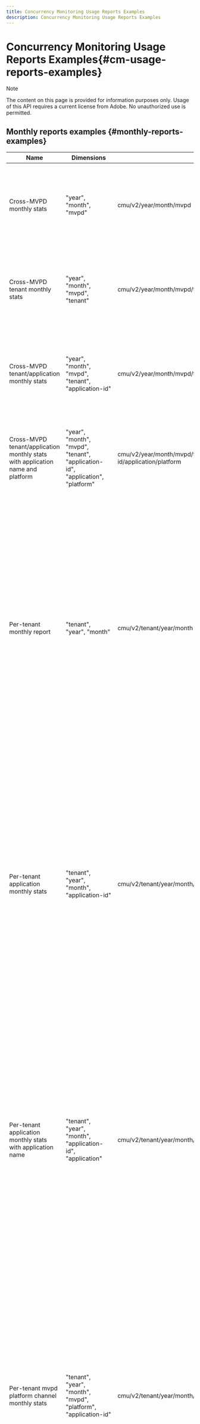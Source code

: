 ```yaml
---
title: Concurrency Monitoring Usage Reports Examples
description: Concurrency Monitoring Usage Reports Examples
---
```

# Concurrency Monitoring Usage Reports Examples{#cm-usage-reports-examples}

>[!NOTE]
>
>The content on this page is provided for information purposes only. Usage of this API requires a current license from Adobe. No unauthorized use is permitted.

## Monthly reports examples {#monthly-reports-examples}

| Name                                                                           | Dimensions                                                                       | Url                                                                  | Metrics                                                                                                                                                                                                                                                                                                                                                             |
|--------------------------------------------------------------------------------|----------------------------------------------------------------------------------|----------------------------------------------------------------------|---------------------------------------------------------------------------------------------------------------------------------------------------------------------------------------------------------------------------------------------------------------------------------------------------------------------------------------------------------------------|
| Cross-MVPD monthly stats                                                       | "year", "month", "mvpd"                                                          | cmu/v2/year/month/mvpd                                               | "active-users", "active-sessions", "started-sessions", "completed-sessions", "failed-attempts", "dismissed-sessions", "killed-sessions"                                                                                                                                                                                                                             |
| Cross-MVPD tenant monthly stats                                                | "year", "month", "mvpd", "tenant"                                                | cmu/v2/year/month/mvpd/tenant                                        | "active-users", "active-sessions", "started-sessions", "completed-sessions","failed-attempts", "dismissed-sessions", "killed-sessions"                                                                                                                                                                                                                              |
| Cross-MVPD tenant/application monthly stats                                    | "year", "month", "mvpd", "tenant", "application-id"                              | cmu/v2/year/month/mvpd/tenant/application-id                         | "active-users", "active-sessions", "started-sessions", "completed-sessions","failed-attempts", "dismissed-sessions", "killed-sessions"                                                                                                                                                                                                                              |
| Cross-MVPD tenant/application monthly stats with application name and platform | "year", "month", "mvpd", "tenant", "application-id", "application", "platform"   | cmu/v2/year/month/mvpd/tenant/application-id/application/platform    | "active-users", "active-sessions", "started-sessions", "completed-sessions","failed-attempts", "dismissed-sessions", "killed-sessions"                                                                                                                                                                                                                              |
| Per-tenant monthly report                                                      | "tenant", "year", "month"                                                        | cmu/v2/tenant/year/month                                             | "active-users", "active-sessions", "started-sessions", "completed-sessions", "failed-attempts", "dismissed-sessions", "killed-sessions", "duration_0-15", "duration_15-30", "duration_30-60", "duration_60-120", "duration_2h-4h", "duration_4h-8h", "duration_8h-16h", "duration_16h-1d", "duration_1d-3d", "duration_3d-7d", "duration_1w-1m", "duration_over-1m" |
| Per-tenant application monthly stats                                           | "tenant", "year", "month", "application-id"                                      | cmu/v2/tenant/year/month/application-id                              | "active-users", "active-sessions", "started-sessions", "completed-sessions", "failed-attempts", "dismissed-sessions", "killed-sessions", "duration_0-15", "duration_15-30", "duration_30-60", "duration_60-120", "duration_2h-4h", "duration_4h-8h", "duration_8h-16h", "duration_16h-1d", "duration_1d-3d", "duration_3d-7d", "duration_1w-1m", "duration_over-1m" |
| Per-tenant application monthly stats with application name                     | "tenant", "year", "month", "application-id", "application"                       | cmu/v2/tenant/year/month/application-id/application                  | "active-users", "active-sessions", "started-sessions", "completed-sessions", "failed-attempts", "dismissed-sessions", "killed-sessions", "duration_0-15", "duration_15-30", "duration_30-60", "duration_60-120", "duration_2h-4h", "duration_4h-8h", "duration_8h-16h", "duration_16h-1d", "duration_1d-3d", "duration_3d-7d", "duration_1w-1m", "duration_over-1m" |
| Per-tenant mvpd platform channel monthly stats                                 | "tenant", "year", "month", "mvpd", "platform", "application-id"                  | cmu/v2/tenant/year/month/mvpd/platform/application-id                | "active-users", "active-sessions", "started-sessions", "completed-sessions", "failed-attempts", "dismissed-sessions", "killed-sessions", "duration_0-15", "duration_15-30", "duration_30-60", "duration_60-120", "duration_2h-4h", "duration_4h-8h", "duration_8h-16h", "duration_16h-1d", "duration_1d-3d", "duration_3d-7d", "duration_1w-1m", "duration_over-1m" |
| Per-tenant mvpd platform channel monthly stats with application name           | "tenant", "year", "month", "mvpd", "platform", "application-id", "application"   | cmu/v2/tenant/year/month/mvpd/platform/application-id/application    | "active-users", "active-sessions", "started-sessions", "completed-sessions", "failed-attempts", "dismissed-sessions", "killed-sessions", "duration_0-15", "duration_15-30", "duration_30-60", "duration_60-120", "duration_2h-4h", "duration_4h-8h", "duration_8h-16h", "duration_16h-1d", "duration_1d-3d", "duration_3d-7d", "duration_1w-1m", "duration_over-1m" |
| Per-tenant channel/platform monthly stats                                      | "tenant", "year", "month", "channel", "platform", "application-id"               | cmu/v2/tenant/year/month/channel/platform/application-id             | "active-users", "active-sessions", "started-sessions", "completed-sessions", "failed-attempts", "dismissed-sessions", "killed-sessions", "duration_0-15", "duration_15-30", "duration_30-60", "duration_60-120", "duration_2h-4h", "duration_4h-8h", "duration_8h-16h", "duration_16h-1d", "duration_1d-3d", "duration_3d-7d", "duration_1w-1m", "duration_over-1m" |
| Per-tenant channel/platform monthly stats with application name                | "tenant", "year", "month", "channel", "platform", "application-id","application" | cmu/v2/tenant/year/month/channel/platform/application-id/application | "active-users", "active-sessions", "started-sessions", "completed-sessions", "failed-attempts", "dismissed-sessions", "killed-sessions", "duration_0-15", "duration_15-30", "duration_30-60", "duration_60-120", "duration_2h-4h", "duration_4h-8h", "duration_8h-16h", "duration_16h-1d", "duration_1d-3d", "duration_3d-7d", "duration_1w-1m", "duration_over-1m" |
| Per-mvpd monthly stats                                                         | "mvpd", "year", "month"                                                          | cmu/v2/mvpd/year/month                                               | "active-users", "active-sessions", "started-sessions", "completed-sessions", "failed-attempts", "dismissed-sessions", "killed-sessions", "duration_0-15", "duration_15-30", "duration_30-60", "duration_60-120", "duration_2h-4h", "duration_4h-8h", "duration_8h-16h", "duration_16h-1d", "duration_1d-3d", "duration_3d-7d", "duration_1w-1m", "duration_over-1m" |
| Per-mvpd tenant monthly stats                                                  | "mvpd", "year", "month", "tenant"                                                | cmu/v2/mvpd/year/month/tenant                                        | "active-users", "active-sessions", "started-sessions", "completed-sessions", "failed-attempts", "dismissed-sessions", "killed-sessions", "duration_0-15", "duration_15-30", "duration_30-60", "duration_60-120", "duration_2h-4h", "duration_4h-8h", "duration_8h-16h", "duration_16h-1d", "duration_1d-3d", "duration_3d-7d", "duration_1w-1m", "duration_over-1m" |
| Concurrency level monthly report                                               | "year", "month", "concurrency-level"                                             | cmu/v2/year/month/concurrency-level                                  | "concurrency-level", "users"                                                                                                                                                                                                                                                                                                                                        |
| Concurrency level monthly report per tenant                                    | "year", "month", "concurrency-level", "tenant"                                   | cmu/v2/year/month/concurrency-level/tenant                           | "concurrency-level", "tenant", "users"                                                                                                                                                                                                                                                                                                                              |
| Concurrency level monthly report per tenant mvpd                               | "year", "month", "concurrency-level", "tenant", "mvpd"                           | cmu/v2/year/month/concurrency-level/tenant/mvpd                      | "concurrency-level", "tenant", "mvpd","users"                                                                                                                                                                                                                                                                                                                       |
| Activity level monthly report                                                  | "year", "month", "activity-level"                                                | cmu/v2/year/month/activity-level                                     | "activity-level", "users"                                                                                                                                                                                                                                                                                                                                           |
| Activity level monthly report per tenant                                       | "year", "month", "activity-level", "tenant"                                      | cmu/v2/year/month/activity-level/tenant                              | "activity-level", "tenant", "users"                                                                                                                                                                                                                                                                                                                                 |
| Activity level monthly report per tenant mvpd                                  | "year", "month", "activity-level", "tenant", "mvpd"                              | cmu/v2/year/month/activity-level/tenant/mvpd                         | "activity-level", "tenant", "mvpd","users"                                                                                                                                                                                                                                                                                                                          |

## Daily reports examples {#daily-reports-examples}

| Name                                                                         | Dimensions                                                                               | Url                                                                      | Metrics                                                                                                                                                                                                                                                                                                                                                             |
|------------------------------------------------------------------------------|------------------------------------------------------------------------------------------|--------------------------------------------------------------------------|---------------------------------------------------------------------------------------------------------------------------------------------------------------------------------------------------------------------------------------------------------------------------------------------------------------------------------------------------------------------|
| Cross-tenant mvpd/platform daily stats                                       | "year", "month", "day", "tenant", "mvpd", "platform", "application-id"                   | cmu/v2/year/month/day/tenant/mvpd/platform/application-id                | "active-users", "active-sessions", "started-sessions", "completed-sessions", "failed-attempts", "dismissed-sessions", "killed-sessions"                                                                                                                                                                                                                             |
| Cross-tenant mvpd/platform daily stats with application name                 | "year", "month", "day", "tenant", "mvpd", "platform", "application-id", "application"    | cmu/v2/year/month/day/tenant/mvpd/platform/application-id/application    | "active-users", "active-sessions", "started-sessions", "completed-sessions", "failed-attempts", "dismissed-sessions", "killed-sessions"                                                                                                                                                                                                                             |
| Cross-tenant platform daily stats                                            | "year", "month", "day", "tenant", "platform", "application-id"                           | cmu/v2/year/month/day/tenant/platform/application-id                     | "active-users", "active-sessions", "started-sessions", "completed-sessions", "failed-attempts", "dismissed-sessions", "killed-sessions"                                                                                                                                                                                                                             |
| Cross-tenant platform daily stats with application name                      | "year", "month", "day", "tenant", "platform", "application-id", "application"            | cmu/v2/year/month/day/tenant/platform/application-id/application         | "active-users", "active-sessions", "started-sessions", "completed-sessions", "failed-attempts", "dismissed-sessions", "killed-sessions"                                                                                                                                                                                                                             |
| Cross-tenant channel/platform daily stats                                    | "year", "month", "day", "tenant", "channel", "platform", "application-id"                | cmu/v2/year/month/day/tenant/channel/platform/application-id             | "active-users", "active-sessions", "started-sessions", "completed-sessions", "failed-attempts", "dismissed-sessions", "killed-sessions"                                                                                                                                                                                                                             |
| Cross-tenant channel/platform daily stats with application name              | "year", "month", "day", "tenant", "channel", "platform", "application-id", "application" | cmu/v2/year/month/day/tenant/channel/platform/application-id/application | "active-users", "active-sessions", "started-sessions", "completed-sessions", "failed-attempts", "dismissed-sessions", "killed-sessions"                                                                                                                                                                                                                             |
| Cross-MVPD daily stats                                                       | "year", "month", "day", mvpd"                                                            | cmu/v2/year/month/day/mvpd                                               | "active-users", "active-sessions", "started-sessions", "completed-sessions", "failed-attempts", "dismissed-sessions", "killed-sessions"                                                                                                                                                                                                                             |
| Cross-MVPD tenant daily stats                                                | "year", "month", "day", "mvpd", "tenant"                                                 | cmu/v2/year/month/day/mvpd/tenant                                        | "active-users", "active-sessions", "started-sessions", "completed-sessions","failed-attempts", "dismissed-sessions", "killed-sessions"                                                                                                                                                                                                                              |
| Cross-MVPD tenant/application daily stats                                    | "year", "month", "day", "mvpd", "tenant", "application-id"                               | cmu/v2/year/month/day/mvpd/tenant/application-id                         | "active-users", "active-sessions", "started-sessions", "completed-sessions","failed-attempts", "dismissed-sessions", "killed-sessions"                                                                                                                                                                                                                              |
| Cross-MVPD tenant/application daily stats with application name and platform | "year", "month", "day", mvpd", "tenant", "application-id", "application", "platform"     | cmu/v2/year/month/day/mvpd/tenant/application-id/application/platform    | "active-users", "active-sessions", "started-sessions", "completed-sessions","failed-attempts", "dismissed-sessions", "killed-sessions"                                                                                                                                                                                                                              |
| Per-tenant daily report                                                      | "tenant", "year", "month", "day"                                                         | cmu/v2/tenant/year/month/day                                             | "active-users", "active-sessions", "started-sessions", "completed-sessions", "failed-attempts", "dismissed-sessions", "killed-sessions", "duration_0-15", "duration_15-30", "duration_30-60", "duration_60-120", "duration_2h-4h", "duration_4h-8h", "duration_8h-16h", "duration_16h-1d", "duration_1d-3d", "duration_3d-7d", "duration_1w-1m", "duration_over-1m" |
| Per-tenant application daily stats                                           | "tenant", "year", "month", "day", "application-id"                                       | cmu/v2/tenant/year/month/day/application-id                              | "active-users", "active-sessions", "started-sessions", "completed-sessions", "failed-attempts", "dismissed-sessions", "killed-sessions", "duration_0-15", "duration_15-30", "duration_30-60", "duration_60-120", "duration_2h-4h", "duration_4h-8h", "duration_8h-16h", "duration_16h-1d", "duration_1d-3d", "duration_3d-7d", "duration_1w-1m", "duration_over-1m" |
| Per-tenant application daily stats with application name                     | "tenant", "year", "month", "day", "application-id", "application"                        | cmu/v2/tenant/year/month/day/application-id/application                  | "active-users", "active-sessions", "started-sessions", "completed-sessions", "failed-attempts", "dismissed-sessions", "killed-sessions", "duration_0-15", "duration_15-30", "duration_30-60", "duration_60-120", "duration_2h-4h", "duration_4h-8h", "duration_8h-16h", "duration_16h-1d", "duration_1d-3d", "duration_3d-7d", "duration_1w-1m", "duration_over-1m" |
| Per-tenant mvpd daily stats                                                  | "tenant", "year", "month", "day", "mvpd", "platform", "application-id"                   | cmu/v2/tenant/year/month/day/mvpd/platform/application-id                | "active-users", "active-sessions", "started-sessions", "completed-sessions", "failed-attempts", "dismissed-sessions", "killed-sessions", "duration_0-15", "duration_15-30", "duration_30-60", "duration_60-120", "duration_2h-4h", "duration_4h-8h", "duration_8h-16h", "duration_16h-1d", "duration_1d-3d", "duration_3d-7d", "duration_1w-1m", "duration_over-1m" |
| Per-tenant mvpd daily stats with application name                            | "tenant", "year", "month", "day", "mvpd", "platform", "application-id", "application"    | cmu/v2/tenant/year/month/day/mvpd/platform/application-id/application    | "active-users", "active-sessions", "started-sessions", "completed-sessions", "failed-attempts", "dismissed-sessions", "killed-sessions", "duration_0-15", "duration_15-30", "duration_30-60", "duration_60-120", "duration_2h-4h", "duration_4h-8h", "duration_8h-16h", "duration_16h-1d", "duration_1d-3d", "duration_3d-7d", "duration_1w-1m", "duration_over-1m" |
| Per-tenant channel/platform daily stats                                      | "tenant", "year", "month", "day", "channel", "platform", "application-id"                | cmu/v2/tenant/year/month/day/channel/platform/application-id             | "active-users", "active-sessions", "started-sessions", "completed-sessions", "failed-attempts", "dismissed-sessions", "killed-sessions", "duration_0-15", "duration_15-30", "duration_30-60", "duration_60-120", "duration_2h-4h", "duration_4h-8h", "duration_8h-16h", "duration_16h-1d", "duration_1d-3d", "duration_3d-7d", "duration_1w-1m", "duration_over-1m" |
| Per-tenant channel/platform daily stats with application name                | "tenant", "year", "month", "day", "channel", "platform", "application-id", "application" | cmu/v2/tenant/year/month/day/channel/platform/application-id/application | "active-users", "active-sessions", "started-sessions", "completed-sessions", "failed-attempts", "dismissed-sessions", "killed-sessions", "duration_0-15", "duration_15-30", "duration_30-60", "duration_60-120", "duration_2h-4h", "duration_4h-8h", "duration_8h-16h", "duration_16h-1d", "duration_1d-3d", "duration_3d-7d", "duration_1w-1m", "duration_over-1m" |
| Per-MVPD daily stats                                                         | "mvpd", "year", "month", "day"                                                           | cmu/v2/mvpd/year/month/day                                               | "active-users", "active-sessions", "started-sessions", "completed-sessions", "failed-attempts", "dismissed-sessions", "killed-sessions", "duration_0-15", "duration_15-30", "duration_30-60", "duration_60-120", "duration_2h-4h", "duration_4h-8h", "duration_8h-16h", "duration_16h-1d", "duration_1d-3d", "duration_3d-7d", "duration_1w-1m", "duration_over-1m" |
| Per-mvpd tenant daily stats                                                  | "mvpd", "year", "month", "day", "tenant"                                                 | cmu/v2/mvpd/year/month/day/tenant                                        | "active-users", "active-sessions", "started-sessions", "completed-sessions", "failed-attempts", "dismissed-sessions", "killed-sessions", "duration_0-15", "duration_15-30", "duration_30-60", "duration_60-120", "duration_2h-4h", "duration_4h-8h", "duration_8h-16h", "duration_16h-1d", "duration_1d-3d", "duration_3d-7d", "duration_1w-1m", "duration_over-1m" |
| Concurrency level daily report                                               | "year", "month", "day", "concurrency-level"                                              | cmu/v2/year/month/day/concurrency-level                                  | "concurrency-level", "users"                                                                                                                                                                                                                                                                                                                                        |
| Concurrency level daily report per tenant                                    | "year", "month", "day", "concurrency-level", "tenant"                                    | cmu/v2/year/month/day/concurrency-level/tenant                           | "concurrency-level", "tenant", "users"                                                                                                                                                                                                                                                                                                                              |
| Concurrency level daily report per tenant mvpd                               | "year", "month", "day", "concurrency-level", "tenant", "mvpd"                            | cmu/v2/year/month/day/concurrency-level/tenant/mvpd                      | "concurrency-level", "tenant", "mvpd","users"                                                                                                                                                                                                                                                                                                                       |
| Activity level daily report                                                  | "year", "month", "day", "activity-level"                                                 | cmu/v2/year/month/day/activity-level                                     | "activity-level", "users"                                                                                                                                                                                                                                                                                                                                           |
| Activity level daily report per tenant                                       | "year", "month", "day", "activity-level", "tenant"                                       | cmu/v2/year/month/day/activity-level/tenant                              | "activity-level", "tenant", "users"                                                                                                                                                                                                                                                                                                                                 |
| Activity level daily report per tenant mvpd                                  | "year", "month", "day", "activity-level", "tenant", "mvpd"                               | cmu/v2/year/month/day/activity-level/tenant/mvpd                         | "activity-level", "tenant", "mvpd","users"                                                                                                                                                                                                                                                                                                                          |

*TODO:check with BG if the concurrency and activity level reports are correct  *

## Hourly reports examples {#hourly-reports-examples}

| Name                                                                          | Dimensions                                                                                       | Url                                                                           | Metrics                                                                                                                                                                                                                                                                                                                                                             |
|-------------------------------------------------------------------------------|--------------------------------------------------------------------------------------------------|-------------------------------------------------------------------------------|---------------------------------------------------------------------------------------------------------------------------------------------------------------------------------------------------------------------------------------------------------------------------------------------------------------------------------------------------------------------|
| Cross-tenant application hourly stats                                         | "year", "month", "day", "hour", "tenant", "application-id"                                       | cmu/v2/year/month/day/hour/tenant/application-id                              | "active-users", "active-sessions", "started-sessions", "completed-sessions", "failed-attempts", "dismissed-sessions", "killed-sessions"                                                                                                                                                                                                                             |
| Cross-tenant application hourly stats with application name and platform      | "year", "month", "day", "hour", "tenant", "application-id", "application", "platform"            | cmu/v2/year/month/day/hour/tenant/application-id/application/platform         | "active-users", "active-sessions", "started-sessions", "completed-sessions", "failed-attempts", "dismissed-sessions", "killed-sessions"                                                                                                                                                                                                                             |
| Cross-tenant mvpd/platform hourly stats                                       | "year", "month", "day", "hour", "tenant", "mvpd", "platform", "application-id"                   | cmu/v2/year/month/day/hour/tenant/mvpd/platform/application-id                | "active-users", "active-sessions", "started-sessions", "completed-sessions", "failed-attempts", "dismissed-sessions", "killed-sessions"                                                                                                                                                                                                                             |
| Cross-tenant mvpd/platform hourly stats with application name                 | "year", "month", "day", "hour", "tenant", "mvpd", "platform", "application-id", "application"    | cmu/v2/year/month/day/hour/tenant/platform/application-id/application         | "active-users", "active-sessions", "started-sessions", "completed-sessions", "failed-attempts", "dismissed-sessions", "killed-sessions"                                                                                                                                                                                                                             |
| Cross-tenant platform hourly stats                                            | "year", "month", "day", "hour", "tenant", "platform", "application-id"                           | cmu/v2/year/month/day/hour/tenant/platform/application-id                     | "active-users", "active-sessions", "started-sessions", "completed-sessions", "failed-attempts", "dismissed-sessions", "killed-sessions"                                                                                                                                                                                                                             |
| Cross-tenant platform hourly stats with application name                      | "year", "month", "day", "hour", "tenant", "platform", "application-id", "application"            | cmu/v2/year/month/day/hour/tenant/platform/application-id/application         | "active-users", "active-sessions", "started-sessions", "completed-sessions", "failed-attempts", "dismissed-sessions", "killed-sessions"                                                                                                                                                                                                                             |
| Cross-tenant channel/platform hourly stats                                    | "year", "month", "day", "hour", "tenant", "channel", "platform", "application-id"                | cmu/v2/year/month/day/hour/tenant/channel/platform/application-id             | "active-users", "active-sessions", "started-sessions", "completed-sessions", "failed-attempts", "dismissed-sessions", "killed-sessions"                                                                                                                                                                                                                             |
| Cross-tenant channel/platform hourly stats with application name              | "year", "month", "day", "hour", "tenant", "channel", "platform", "application-id", "application" | cmu/v2/year/month/day/hour/tenant/channel/platform/application-id/application | "active-users", "active-sessions", "started-sessions", "completed-sessions","failed-attempts", "dismissed-sessions", "killed-sessions"                                                                                                                                                                                                                              |
| Cross-MVPD hourly stats                                                       | "year", "month", "day", "hour", "mvpd"                                                           | cmu/v2/year/month/day/hour/mvpd/                                              | "active-users", "active-sessions", "started-sessions", "completed-sessions","failed-attempts", "dismissed-sessions", "killed-sessions"                                                                                                                                                                                                                              |
| Cross-MVPD tenant hourly stats                                                | "year", "month", "day", "hour", "mvpd", "tenant"                                                 | cmu/v2/year/month/day/hour/mvpd/tenant                                        | "active-users", "active-sessions", "started-sessions", "completed-sessions","failed-attempts", "dismissed-sessions", "killed-sessions"                                                                                                                                                                                                                              |
| Cross-MVPD tenant/application hourly stats                                    | "year", "month", "day", "hour", "mvpd", "tenant", "application-id"                               | cmu/v2/year/month/day/hour/mvpd/tenant/application-id                         | "active-users", "active-sessions", "started-sessions", "completed-sessions", "failed-attempts", "dismissed-sessions", "killed-sessions"                                                                                                                                                                                                                             |
| Cross-MVPD tenant/application hourly stats with application name and platform | "year", "month", "day", "hour", "mvpd", "tenant", "application-id" , "application", "platform"   | cmu/v2/year/month/day/hour/mvpd/tenant/application-id/application/platform    | "active-users", "active-sessions", "started-sessions", "completed-sessions", "failed-attempts", "dismissed-sessions", "killed-sessions"                                                                                                                                                                                                                             |
| Per-tenant hourly stats                                                       | "tenant", "year", "month", "day", "hour"                                                         | cmu/v2/tenant/year/month/day/hour                                             | "active-users", "active-sessions", "started-sessions", "completed-sessions", "failed-attempts", "dismissed-sessions", "killed-sessions", "duration_0-15", "duration_15-30", "duration_30-60", "duration_60-120", "duration_2h-4h", "duration_4h-8h", "duration_8h-16h", "duration_16h-1d", "duration_1d-3d", "duration_3d-7d", "duration_1w-1m", "duration_over-1m" |
| Per-tenant application hourly stats                                           | "tenant", "year", "month", "day", "hour", "application-id"                                       | cmu/v2/tenant/year/month/day/hour/application-id                              | "active-users", "active-sessions", "started-sessions", "completed-sessions", "failed-attempts", "dismissed-sessions", "killed-sessions", "duration_0-15", "duration_15-30", "duration_30-60", "duration_60-120", "duration_2h-4h", "duration_4h-8h", "duration_8h-16h", "duration_16h-1d", "duration_1d-3d", "duration_3d-7d", "duration_1w-1m", "duration_over-1m" |
| Per-tenant application hourly stats with application name                     | "tenant", "year", "month", "day", "hour", "application-id", "application"                        | cmu/v2/tenant/year/month/day/hour/application-id/application                  | "active-users", "active-sessions", "started-sessions", "completed-sessions", "failed-attempts", "dismissed-sessions", "killed-sessions", "duration_0-15", "duration_15-30", "duration_30-60", "duration_60-120", "duration_2h-4h", "duration_4h-8h", "duration_8h-16h", "duration_16h-1d", "duration_1d-3d", "duration_3d-7d", "duration_1w-1m", "duration_over-1m" |
| Per-tenant mvpd hourly stats                                                  | "tenant", "year", "month", "day", "hour", "mvpd", "platform", "application-id"                   | cmu/v2/tenant/year/month/day/hour/mvpd/platform/application-id                | "active-users", "active-sessions", "started-sessions", "completed-sessions", "failed-attempts", "dismissed-sessions", "killed-sessions", "duration_0-15", "duration_15-30", "duration_30-60", "duration_60-120", "duration_2h-4h", "duration_4h-8h", "duration_8h-16h", "duration_16h-1d", "duration_1d-3d", "duration_3d-7d", "duration_1w-1m", "duration_over-1m" |
| Per-tenant mvpd hourly stats with application name                            | "tenant", "year", "month", "day", "hour", "mvpd", "platform", "application-id", "application"    | cmu/v2/tenant/year/month/day/hour/mvpd/platform/application-id/application    | "active-users", "active-sessions", "started-sessions", "completed-sessions", "failed-attempts", "dismissed-sessions", "killed-sessions", "duration_0-15", "duration_15-30", "duration_30-60", "duration_60-120", "duration_2h-4h", "duration_4h-8h", "duration_8h-16h", "duration_16h-1d", "duration_1d-3d", "duration_3d-7d", "duration_1w-1m", "duration_over-1m" |
| Per-tenant channel/platform hourly stats                                      | "tenant", "year", "month", "day", "hour", "channel", "platform", "application-id"                | cmu/v2/tenant/year/month/day/hour/channel/platform/application-id             | "active-users", "active-sessions", "started-sessions", "completed-sessions", "failed-attempts", "dismissed-sessions", "killed-sessions", "duration_0-15", "duration_15-30", "duration_30-60", "duration_60-120", "duration_2h-4h", "duration_4h-8h", "duration_8h-16h", "duration_16h-1d", "duration_1d-3d", "duration_3d-7d", "duration_1w-1m", "duration_over-1m" |
| Per-tenant channel/platform hourly stats with application name                | "tenant", "year", "month", "day", "hour", "channel", "platform", "application-id", "application" | cmu/v2/tenant/year/month/day/hour/channel/platform/application-id/application | "active-users", "active-sessions", "started-sessions", "completed-sessions", "failed-attempts", "dismissed-sessions", "killed-sessions", "duration_0-15", "duration_15-30", "duration_30-60", "duration_60-120", "duration_2h-4h", "duration_4h-8h", "duration_8h-16h", "duration_16h-1d", "duration_1d-3d", "duration_3d-7d", "duration_1w-1m", "duration_over-1m" |
| Per-MVPD hourly stats                                                         | "mvpd", "year", "month", "day", "hour"                                                           | cmu/v2/mvpd/year/month/day/hour                                               | "active-users", "active-sessions", "started-sessions", "completed-sessions", "failed-attempts", "dismissed-sessions", "killed-sessions", "duration_0-15", "duration_15-30", "duration_30-60", "duration_60-120", "duration_2h-4h", "duration_4h-8h", "duration_8h-16h", "duration_16h-1d", "duration_1d-3d", "duration_3d-7d", "duration_1w-1m", "duration_over-1m" |
| Per-MVPD tenant hourly stats                                                  | "mvpd", "year", "month", "day", "hour", "tenant"                                                 | cmu/v2/mvpd/year/month/day/hour/tenant                                        | "active-users", "active-sessions", "started-sessions", "completed-sessions", "failed-attempts", "dismissed-sessions", "killed-sessions", "duration_0-15", "duration_15-30", "duration_30-60", "duration_60-120", "duration_2h-4h", "duration_4h-8h", "duration_8h-16h", "duration_16h-1d", "duration_1d-3d", "duration_3d-7d", "duration_1w-1m", "duration_over-1m" |

